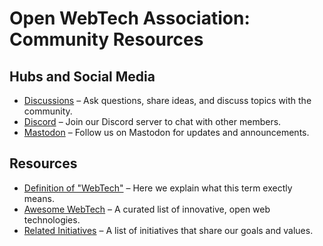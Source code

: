 # Open WebTech Association: Community Resources

## Hubs and Social Media

- [Discussions](https://owta.dev/discussions) – Ask questions, share ideas, and discuss topics with the community.
- [Discord](https://owta.dev/discord) – Join our Discord server to chat with other members.
- [Mastodon](https://owta.dev/mastodon) – Follow us on Mastodon for updates and announcements.

## Resources

- [Definition of "WebTech"](https://github.com/open-webtech/owta-publications/blob/main/meta/webtech-definition.md) – Here we explain what this term exectly means.
- [Awesome WebTech](https://github.com/open-webtech/awesome-webtech#readme) – A curated list of innovative, open web technologies.
- [Related Initiatives](https://github.com/open-webtech/owta-publications/blob/main/meta/related-initiatives.md) – A list of initiatives that share our goals and values.
